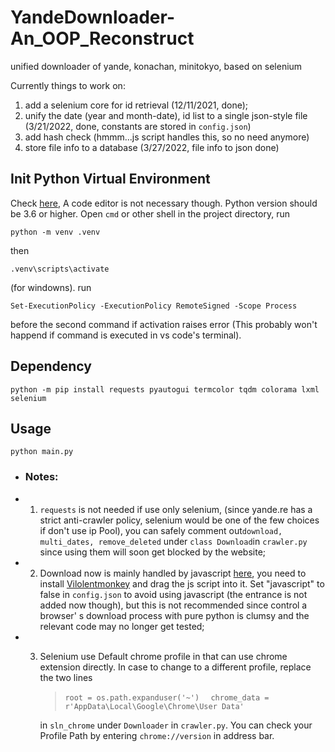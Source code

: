 
# YandeDownloader-An_OOP_Reconstruct
unified downloader of yande, konachan, minitokyo, based on selenium

Currently things to work on:
1. add a selenium core for id retrieval (12/11/2021, done);
2. unify the date (year and month-date), id list to a single json-style file (3/21/2022, done, constants are stored in `config.json`)
3. add hash check (hmmm...js script handles this, so no need anymore)
4. store file info to a database (3/27/2022, file info to json done)

## Init Python Virtual Environment
Check [here](https://code.visualstudio.com/docs/python/python-tutorial), A code editor is not necessary though. Python version should be 3.6 or higher.
Open `cmd` or other shell in the project directory, run
```
python -m venv .venv
```
then
```
.venv\scripts\activate
```
(for windowns).
run
```
Set-ExecutionPolicy -ExecutionPolicy RemoteSigned -Scope Process
```
before the second command if activation raises error (This probably won't happend if command is executed in vs code's terminal).
## Dependency
```
python -m pip install requests pyautogui termcolor tqdm colorama lxml selenium
```
## Usage
```
python main.py
```
- ### Notes: 
- 1. `requests` is not needed if use only selenium,  (since yande.re has a strict anti-crawler policy, selenium would be one of the  few choices if don't use ip Pool),  you can safely comment out`download, multi_dates, remove_deleted` under `class Download`in `crawler.py` since using them will soon get blocked by the website;
 - 2. Download now is mainly handled by javascript [here](https://github.com/Kazy-jew/VMonkeyScript/blob/main/yandePost.js), you need to install  [Vilolentmonkey](https://chrome.google.com/webstore/detail/violentmonkey/jinjaccalgkegednnccohejagnlnfdag?hl=en) and drag the js script into it. Set "javascript" to false in `config.json` to avoid using javascript (the entrance is not added now though), but this is not recommended  since control a browser' s download process with pure python is clumsy and the relevant code may no longer get tested; 
 - 3. Selenium use Default chrome profile in that can use chrome extension directly. In case to change to a different profile, replace the two lines
         > `root = os.path.expanduser('~')  `
         > `chrome_data = r'AppData\Local\Google\Chrome\User Data'`
         
       in  `sln_chrome` under `Downloader` in `crawler.py`.
You can check your Profile  Path by entering `chrome://version` in  address bar.

